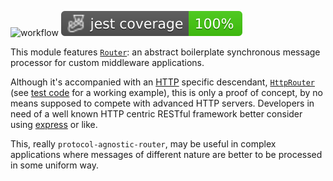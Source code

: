 ![workflow](https://github.com/do-/node-protocol-agnostic-router/actions/workflows/main.yml/badge.svg)
![Jest coverage](./badges/coverage-jest%20coverage.svg)

This module features [`Router`](https://github.com/do-/node-protocol-agnostic-router/wiki/Router): an abstract boilerplate synchronous message processor for custom middleware applications.

Although it's accompanied with an [HTTP](https://developer.mozilla.org/en-US/docs/Web/HTTP) specific descendant, [`HttpRouter`](https://github.com/do-/node-protocol-agnostic-router/wiki/HttpRouter) (see [test code](https://github.com/do-/node-protocol-agnostic-router/blob/8ff912fee72f3805f34997798a40464789dcf4c3/__tests__/HttpStaticSite.js#L8) for a working example), this is only a proof of concept, by no means supposed to compete with advanced HTTP servers. Developers in need of a well known HTTP centric RESTful framework better consider using [express](https://github.com/expressjs/express) or like.

This, really `protocol-agnostic-router`, may be useful in complex applications where messages of different nature are better to be processed in some uniform way. 
